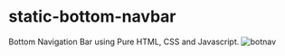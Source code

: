# static-bottom-navbar
Bottom Navigation Bar using Pure HTML, CSS and Javascript.
![botnav](https://github.com/mehar0ali/static-bottom-navbar/assets/108994001/979412a6-6508-4560-ab6e-5578e32bb5f1)
